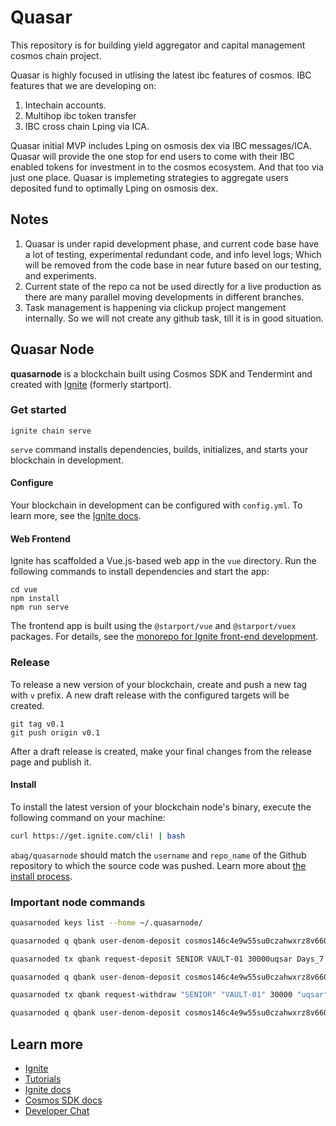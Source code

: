# Quasar

This repository is for building yield aggregator and capital management cosmos chain project.

Quasar is highly focused in utlising the latest ibc features of cosmos.
IBC features that we are developing on:
1. Intechain accounts.
2. Multihop ibc token transfer
3. IBC cross chain Lping via ICA.

Quasar initial MVP includes Lping on osmosis dex via IBC messages/ICA. Quasar will provide the one stop for end users to come with their IBC enabled tokens for investment in to the cosmos ecosystem. And that too via just one place.
Quasar is implemeting strategies to aggregate users deposited fund to optimally Lping on osmosis dex.

## Notes

1. Quasar is under rapid development phase, and current code base have a lot of testing, experimental redundant code, and info level logs; Which will be removed from the code base in near future based on our testing, and experiments.
2. Current state of the repo ca not be used directly for a live production as there are many parallel moving developments in different branches.
3. Task management is happening via clickup project mangement internally. So we will not create any github task, till it is in good situation.

## Quasar Node

**quasarnode** is a blockchain built using Cosmos SDK and Tendermint and created with [Ignite](https://ignite.com) (formerly startport).

### Get started

```
ignite chain serve
```

`serve` command installs dependencies, builds, initializes, and starts your blockchain in development.

#### Configure

Your blockchain in development can be configured with `config.yml`. To learn more, see the [Ignite docs](https://docs.ignite.com/).

#### Web Frontend

Ignite has scaffolded a Vue.js-based web app in the `vue` directory. Run the following commands to install dependencies and start the app:

```
cd vue
npm install
npm run serve
```

The frontend app is built using the `@starport/vue` and `@starport/vuex` packages. For details, see the [monorepo for Ignite front-end development](https://github.com/tendermint/vue).

### Release

To release a new version of your blockchain, create and push a new tag with `v` prefix. A new draft release with the configured targets will be created.

```
git tag v0.1
git push origin v0.1
```

After a draft release is created, make your final changes from the release page and publish it.

#### Install

To install the latest version of your blockchain node's binary, execute the following command on your machine:

```bash
curl https://get.ignite.com/cli! | bash
```

`abag/quasarnode` should match the `username` and `repo_name` of the Github repository to which the source code was pushed. Learn more about [the install process](https://github.com/ignite-hq/installer).

### Important node commands

```bash
quasarnoded keys list --home ~/.quasarnode/

quasarnoded q qbank user-denom-deposit cosmos146c4e9w55su0czahwxrz8v660p0c2s93cmam6w uqsar

quasarnoded tx qbank request-deposit SENIOR VAULT-01 30000uqsar Days_7 --from alice

quasarnoded q qbank user-denom-deposit cosmos146c4e9w55su0czahwxrz8v660p0c2s93cmam6w uqsar

quasarnoded tx qbank request-withdraw "SENIOR" "VAULT-01" 30000 "uqsar" --from alice

quasarnoded q qbank user-denom-deposit cosmos146c4e9w55su0czahwxrz8v660p0c2s93cmam6w uqsar
```

## Learn more

- [Ignite](https://ignite.com)
- [Tutorials](https://docs.ignite.com/guide)
- [Ignite docs](https://docs.ignite.com)
- [Cosmos SDK docs](https://docs.cosmos.network)
- [Developer Chat](https://discord.gg/H6wGTY8sxw)
